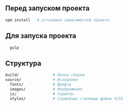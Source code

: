 ## Перед запуском проекта

```bash
npm install   # установка зависимостей проекта
```

## Для запуска проекта
```bash
  gulp
```

## Структура

```bash
build/               # Папка сборки
source/              # Исходники
  fonts/             # Шрифты
  images/            # Изображения
  js/                # Скрипты
  styles/            # Служебные стилевые файлы SCSS
```